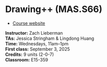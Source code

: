 # Drawing++ (MAS.S66)

- [Course website](https://drawingpp.media.mit.edu/)

**Instructor:** Zach Lieberman  
**TAs:** Jessica Stringham & Lingdong Huang  
**Time:** Wednesdays, 11am–1pm  
**First class:** September 3, 2025  
**Credits:** 9 units (2-0-7)  
**Classroom:** E15-359

